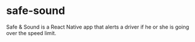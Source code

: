 # safe-sound
Safe &amp; Sound is a React Native app that alerts a driver if he or she is going over the speed limit.
